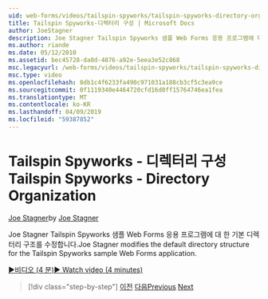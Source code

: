 ```yaml
---
uid: web-forms/videos/tailspin-spyworks/tailspin-spyworks-directory-organization
title: Tailspin Spyworks-디렉터리 구성 | Microsoft Docs
author: JoeStagner
description: Joe Stagner Tailspin Spyworks 샘플 Web Forms 응용 프로그램에 대 한 기본 디렉터리 구조를 수정합니다.
ms.author: riande
ms.date: 05/12/2010
ms.assetid: bec45728-da0d-4876-a92e-5eea3e52c868
msc.legacyurl: /web-forms/videos/tailspin-spyworks/tailspin-spyworks-directory-organization
msc.type: video
ms.openlocfilehash: 8db1c4f6233fa490c971031a188cb3cf5c3ea9ce
ms.sourcegitcommit: 0f1119340e4464720cfd16d0ff15764746ea1fea
ms.translationtype: MT
ms.contentlocale: ko-KR
ms.lasthandoff: 04/09/2019
ms.locfileid: "59387852"
---
```

# <a name="tailspin-spyworks---directory-organization"></a><span data-ttu-id="0c50f-103">Tailspin Spyworks - 디렉터리 구성</span><span class="sxs-lookup"><span data-stu-id="0c50f-103">Tailspin Spyworks - Directory Organization</span></span>

<span data-ttu-id="0c50f-104">[Joe Stagner](https://github.com/JoeStagner)</span><span class="sxs-lookup"><span data-stu-id="0c50f-104">by [Joe Stagner](https://github.com/JoeStagner)</span></span>

<span data-ttu-id="0c50f-105">Joe Stagner Tailspin Spyworks 샘플 Web Forms 응용 프로그램에 대 한 기본 디렉터리 구조를 수정합니다.</span><span class="sxs-lookup"><span data-stu-id="0c50f-105">Joe Stagner modifies the default directory structure for the Tailspin Spyworks sample Web Forms application.</span></span>

[<span data-ttu-id="0c50f-106">&#9654;비디오 (4 분)</span><span class="sxs-lookup"><span data-stu-id="0c50f-106">&#9654; Watch video (4 minutes)</span></span>](https://channel9.msdn.com/Blogs/ASP-NET-Site-Videos/tailspin-spyworks-directory-organization)

> [!div class="step-by-step"]
> <span data-ttu-id="0c50f-107">[이전](tailspin-spyworks-intro-ui-and-edm.md)
> [다음](tailspin-spyworks-category-menu.md)</span><span class="sxs-lookup"><span data-stu-id="0c50f-107">[Previous](tailspin-spyworks-intro-ui-and-edm.md)
[Next](tailspin-spyworks-category-menu.md)</span></span>
